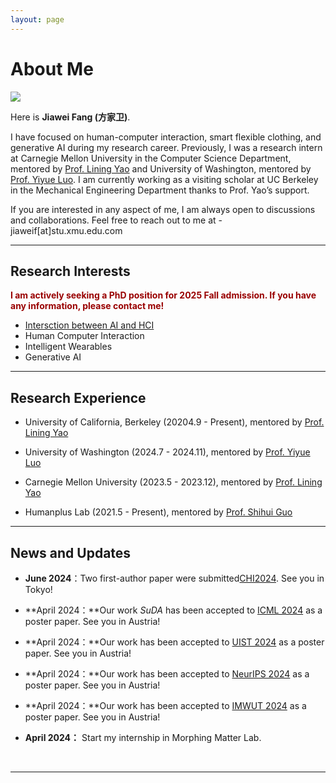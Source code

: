```yaml
---
layout: page
---
```


# About Me

<img src="https://caihanlin.com/Teaser.jpg" class="floatpic">



Here is **Jiawei Fang (方家卫)**.<br>

I have focused on human-computer interaction, smart flexible clothing, and generative AI during my research career. Previously, I was a research intern at Carnegie Mellon University in the Computer Science Department, mentored by [Prof. Lining Yao](https://morphingmatter.org/people) and University of Washington, mentored by [Prof. Yiyue Luo](https://yyueluo.com/index.html). I am currently working as a visiting scholar at UC Berkeley in the Mechanical Engineering Department thanks to Prof. Yao’s support.

If you are interested in any aspect of me, I am always open to discussions and collaborations. Feel free to reach out to me at - jiaweif[at]stu.xmu.edu.com 
<br>


---

## Research Interests

**<font color="#990000">I am actively seeking a PhD position for 2025 Fall admission. If you have any information, please contact me!</font>**

- [Intersction between AI and HCI](https://scholar.google.com/citations?view_op=search_authors&hl=zh-CN&mauthors=label:internet_of_everything)
- Human Computer Interaction
- Intelligent Wearables
- Generative AI

---

## Research Experience

- University of California, Berkeley (20204.9 - Present), mentored by [Prof. Lining Yao](https://morphingmatter.org/people)

- University of Washington (2024.7 - 2024.11), mentored by [Prof. Yiyue Luo](https://yyueluo.com/index.html)

- Carnegie Mellon University (2023.5 - 2023.12), mentored by [Prof. Lining Yao](https://morphingmatter.org/people)

- Humanplus Lab (2021.5 - Present), mentored by [Prof. Shihui Guo](https://www.humanplus.xyz/)


---

## News and Updates

- **June 2024**：Two first-author paper were submitted[CHI2024](https://chi2024.acm.org/). See you in Tokyo!


- **April 2024：**Our work *SuDA* has been accepted to [ICML 2024](https://icml.cc/Conferences/2024) as a poster paper. See you in Austria!

- **April 2024：**Our work has been accepted to [UIST 2024](https://icml.cc/Conferences/2024) as a poster paper. See you in Austria!

- **April 2024：**Our work has been accepted to [NeurIPS 2024](https://icml.cc/Conferences/2024) as a poster paper. See you in Austria!

- **April 2024：**Our work has been accepted to [IMWUT 2024](https://icml.cc/Conferences/2024) as a poster paper. See you in Austria!


- **April 2024：** Start my internship in Morphing Matter Lab.
<br>

---


<!-- 这里是推特的内容，先注释掉 -->

<!-- <blockquote class="twitter-tweet"><p lang="en" dir="ltr">Thrilled to be an AAAI-UC Scholar at <a href="https://twitter.com/hashtag/AAAI24?src=hash&amp;ref_src=twsrc%5Etfw">#AAAI24</a>, thanks to <a href="https://twitter.com/hashtag/AAAI?src=hash&amp;ref_src=twsrc%5Etfw">#AAAI</a> &amp; <a href="https://twitter.com/hashtag/GoogleExploreCSR?src=hash&amp;ref_src=twsrc%5Etfw">#GoogleExploreCSR</a> for the sponsorship. Grateful for the knowledge gained and new friendships formed.<br><br>Wonderful trip in Vancouver. Looking forward to staying connected with all.<a href="https://twitter.com/hashtag/AAAI24?src=hash&amp;ref_src=twsrc%5Etfw">#AAAI24</a> <a href="https://twitter.com/hashtag/Vancouver?src=hash&amp;ref_src=twsrc%5Etfw">#Vancouver</a> <a href="https://twitter.com/hashtag/GoogleExploreCSR?src=hash&amp;ref_src=twsrc%5Etfw">#GoogleExploreCSR</a> <a href="https://t.co/wUQUp8XlSM">pic.twitter.com/wUQUp8XlSM</a></p>&mdash; Hanlin CAI (seeking a PhD position 2025) (@lancecai2002) <a href="https://twitter.com/lancecai2002/status/1762210025173344260?ref_src=twsrc%5Etfw">February 26, 2024</a></blockquote> <script async src="https://platform.twitter.com/widgets.js" charset="utf-8"></script>
 -->
